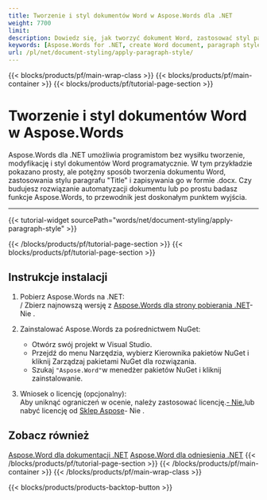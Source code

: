 ```yaml
---
title: Tworzenie i styl dokumentów Word w Aspose.Words dla .NET
weight: 7700
limit: 
description: Dowiedz się, jak tworzyć dokument Word, zastosować styl paragrafu i zapisać go jako plik .docx za pomocą Aspose.Words dla .NET w tym tutoriale krok po kroku.
keywords: [Aspose.Words for .NET, create Word document, paragraph style, save .docx, C# Word example, apply styles in Word, document builder, Aspose tutorial]
url: /pl/net/document-styling/apply-paragraph-style/
---
```

{{< blocks/products/pf/main-wrap-class >}}
{{< blocks/products/pf/main-container >}}
{{< blocks/products/pf/tutorial-page-section >}}

# Tworzenie i styl dokumentów Word w Aspose.Words
Aspose.Words dla .NET umożliwia programistom bez wysiłku tworzenie, modyfikację i styl dokumentów Word programatycznie. W tym przykładzie pokazano prosty, ale potężny sposób tworzenia dokumentu Word, zastosowania stylu paragrafu "Title" i zapisywania go w formie .docx. Czy budujesz rozwiązanie automatyzacji dokumentu lub po prostu badasz funkcje Aspose.Words, to przewodnik jest doskonałym punktem wyjścia.  

---
{{< tutorial-widget sourcePath="words/net/document-styling/apply-paragraph-style" >}}

{{< /blocks/products/pf/tutorial-page-section >}}
{{< blocks/products/pf/tutorial-page-section >}}
## Instrukcje instalacji  
1. Pobierz Aspose.Words na .NET:  
   / Zbierz najnowszą wersję z [Aspose.Words dla strony pobierania .NET](https://releases.aspose.com/words/net/)\- Nie .  

2. Zainstalować Aspose.Words za pośrednictwem NuGet:  
   * Otwórz swój projekt w Visual Studio.  
   * Przejdź do menu Narzędzia, wybierz Kierownika pakietów NuGet i kliknij Zarządzaj pakietami NuGet dla rozwiązania.  
   * Szukaj `"Aspose.Word"`w menedżer pakietów NuGet i kliknij zainstalowanie.  

3. Wniosek o licencję (opcjonalny):  
   Aby uniknąć ograniczeń w ocenie, należy zastosować licencję.[\- Nie.](https://purchase.aspose.com/temporary-license/)lub nabyć licencję od [Sklep Aspose](https://purchase.aspose.com/buy)\- Nie .  

## Zobacz również
[Aspose.Word dla dokumentacji .NET](https://docs.aspose.com/words/net/)
[Aspose.Word dla odniesienia .NET](https://reference.aspose.com/words/net/)
{{< /blocks/products/pf/tutorial-page-section >}}
{{< /blocks/products/pf/main-container >}}
{{< /blocks/products/pf/main-wrap-class >}}

{{< blocks/products/products-backtop-button >}}
